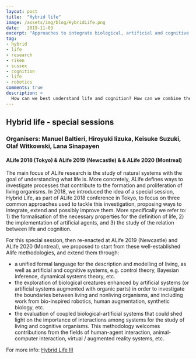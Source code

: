 ```yaml
---
layout: post
title:  "Hybrid life"
image: /assets/img/blog/HybridLife.png
date:   2019-11-03
excerpt: "Approaches to integrate biological, artificial and cognitive systems."
tag:
- hybrid
- life
- research
- riken
- sussex
- cognition
- life
- robotics
comments: true
description: >
  How can we best understand life and cognition? How can we combine the results of different technological advances with natural organisms?
---
```



## Hybrid life - special sessions
### Organisers: Manuel Baltieri, Hiroyuki Iizuka, Keisuke Suzuki, Olaf Witkowski, Lana Sinapayen
#### ALife 2018 (Tokyo) & ALife 2019 (Newcastle) & & ALife 2020 (Montreal)
The main focus of ALife research is the study of natural systems with the goal of understanding what life is. More concretely, ALife defines ways to investigate processes that contribute to the formation and proliferation of living organisms. In 2018, we introduced the idea of a special session, Hybrid Life, as part of ALife 2018 conference in Tokyo, to focus on three common approaches used to tackle this investigation, proposing ways to integrate, extend and possibly improve them. More specifically we refer to: 1) the formalisation of the necessary properties for the definition of life, 2) the implementation of artificial agents, and 3) the study of the relation between life and cognition.

For this special session, then re-enacted at ALife 2019 (Newcastle) and ALife 2020 (Montreal), we proposed to start from these well-established Alife methodologies, and extend them through:

- a unified formal language for the description and modelling of living, as well as artificial and cognitive systems, e.g. control theory, Bayesian inference, dynamical systems theory, etc.
- the exploration of biological creatures enhanced by artificial systems (or artificial systems augmented with organic parts) in order to investigate the boundaries between living and nonliving organisms, and including work from bio-inspired robotics, human augmentation, synthetic biology, etc.
- the evaluation of coupled biological-artificial systems that could shed light on the importance of interactions among systems for the study of living and cognitive organisms. This methodology welcomes contributions from the fields of human-agent interaction, animal-computer interaction, virtual / augmented reality systems, etc.

For more info:
[Hybrid Life III](https://sites.google.com/view/hybrid-life-iii/)
